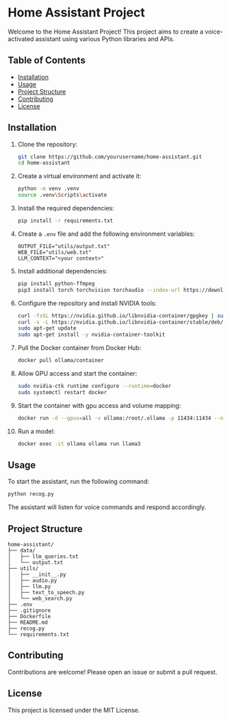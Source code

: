# Home Assistant Project

Welcome to the Home Assistant Project! This project aims to create a voice-activated assistant using various Python libraries and APIs.

## Table of Contents

- [Installation](#installation)
- [Usage](#usage)
- [Project Structure](#project-structure)
- [Contributing](#contributing)
- [License](#license)

## Installation

1. Clone the repository:
    ```sh
    git clone https://github.com/yourusername/home-assistant.git
    cd home-assistant
    ```

2. Create a virtual environment and activate it:
    ```sh
    python -m venv .venv
    source .venv\Scripts\activate
    ```

3. Install the required dependencies:
    ```sh
    pip install -r requirements.txt
    ```

4. Create a `.env` file and add the following environment variables:
    ```env
    OUTPUT_FILE="utils/output.txt"
    WEB_FILE="utils/web.txt"
    LLM_CONTEXT="<your context>"
    ```

5. Install additional dependencies:
    ```sh
    pip install python-ffmpeg
    pip3 install torch torchvision torchaudio --index-url https://download.pytorch.org/whl/cu118
    ```

6. Configure the repository and install NVIDIA tools:
    ```sh
    curl -fsSL https://nvidia.github.io/libnvidia-container/gpgkey | sudo gpg --dearmor -o /usr/share/keyrings/nvidia-container-toolkit-keyring.gpg
    curl -s -L https://nvidia.github.io/libnvidia-container/stable/deb/nvidia-container-toolkit.list | sed 's#deb https://#deb [signed-by=/usr/share/keyrings/nvidia-container-toolkit-keyring.gpg] https://#g' | sudo tee /etc/apt/sources.list.d/nvidia-container-toolkit.list
    sudo apt-get update
    sudo apt-get install -y nvidia-container-toolkit
    ```

7. Pull the Docker container from Docker Hub:
    ```sh
    docker pull ollama/container
    ```

8. Allow GPU access and start the container:
    ```sh
    sudo nvidia-ctk runtime configure --runtime=docker
    sudo systemctl restart docker
    ```

9. Start the container with gpu access and volume mapping:
    ```sh
    docker run -d --gpus=all -v ollama:/root/.ollama -p 11434:11434 --name ollama ollama/ollama
    ```

10. Run a model:
    ```sh
    docker exec -it ollama ollama run llama3
    ```

## Usage

To start the assistant, run the following command:
```sh
python recog.py
```

The assistant will listen for voice commands and respond accordingly.

## Project Structure

```
home-assistant/
├── data/
│   ├── llm_queries.txt
│   └── output.txt
├── utils/
│   ├── __init__.py
│   ├── audio.py
│   ├── llm.py
│   ├── text_to_speech.py
│   └── web_search.py
├── .env
├── .gitignore
├── Dockerfile
├── README.md
├── recog.py
└── requirements.txt
```

## Contributing

Contributions are welcome! Please open an issue or submit a pull request.

## License

This project is licensed under the MIT License.

